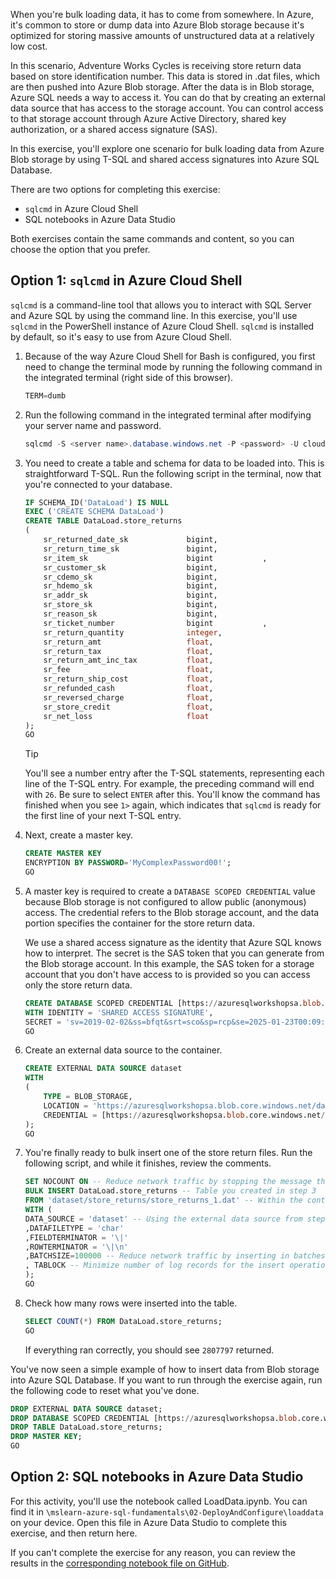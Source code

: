 When you're bulk loading data, it has to come from somewhere. In Azure, it's common to store or dump data into Azure Blob storage because it's optimized for storing massive amounts of unstructured data at a relatively low cost.

In this scenario, Adventure Works Cycles is receiving store return data based on store identification number. This data is stored in .dat files, which are then pushed into Azure Blob storage. After the data is in Blob storage, Azure SQL needs a way to access it. You can do that by creating an external data source that has access to the storage account. You can control access to that storage account through Azure Active Directory, shared key authorization, or a shared access signature (SAS).

In this exercise, you'll explore one scenario for bulk loading data from Azure Blob storage by using T-SQL and shared access signatures into Azure SQL Database.

There are two options for completing this exercise:

- `sqlcmd` in Azure Cloud Shell
- SQL notebooks in Azure Data Studio

Both exercises contain the same commands and content, so you can choose the option that you prefer.

## Option 1: `sqlcmd` in Azure Cloud Shell

`sqlcmd` is a command-line tool that allows you to interact with SQL Server and Azure SQL by using the command line. In this exercise, you'll use `sqlcmd` in the PowerShell instance of Azure Cloud Shell. `sqlcmd` is installed by default, so it's easy to use from Azure Cloud Shell.

1. Because of the way Azure Cloud Shell for Bash is configured, you first need to change the terminal mode by running the following command in the integrated terminal (right side of this browser).

    ```powershell
    TERM=dumb
    ```

1. Run the following command in the integrated terminal after modifying your server name and password.

    ```powershell
    sqlcmd -S <server name>.database.windows.net -P <password> -U cloudadmin -d AdventureWorks
    ```

1. You need to create a table and schema for data to be loaded into. This is straightforward T-SQL. Run the following script in the terminal, now that you're connected to your database.

    ```sql
    IF SCHEMA_ID('DataLoad') IS NULL
    EXEC ('CREATE SCHEMA DataLoad')
    CREATE TABLE DataLoad.store_returns
    (
        sr_returned_date_sk             bigint,
        sr_return_time_sk               bigint,
        sr_item_sk                      bigint           ,
        sr_customer_sk                  bigint,
        sr_cdemo_sk                     bigint,
        sr_hdemo_sk                     bigint,
        sr_addr_sk                      bigint,
        sr_store_sk                     bigint,
        sr_reason_sk                    bigint,
        sr_ticket_number                bigint           ,
        sr_return_quantity              integer,
        sr_return_amt                   float,
        sr_return_tax                   float,
        sr_return_amt_inc_tax           float,
        sr_fee                          float,
        sr_return_ship_cost             float,
        sr_refunded_cash                float,
        sr_reversed_charge              float,
        sr_store_credit                 float,
        sr_net_loss                     float
    );
    GO
    ```

    > [!TIP]
    > You'll see a number entry after the T-SQL statements, representing each line of the T-SQL entry. For example, the preceding command will end with `26`. Be sure to select `ENTER` after this. You'll know the command has finished when you see `1>` again, which indicates that `sqlcmd` is ready for the first line of your next T-SQL entry.

1. Next, create a master key.

    ```sql
    CREATE MASTER KEY 
    ENCRYPTION BY PASSWORD='MyComplexPassword00!';
    GO
    ```

1. A master key is required to create a `DATABASE SCOPED CREDENTIAL` value because Blob storage is not configured to allow public (anonymous) access. The credential refers to the Blob storage account, and the data portion specifies the container for the store return data.

    We use a shared access signature as the identity that Azure SQL knows how to interpret. The secret is the SAS token that you can generate from the Blob storage account. In this example, the SAS token for a storage account that you don't have access to is provided so you can access only the store return data.

    ```sql
    CREATE DATABASE SCOPED CREDENTIAL [https://azuresqlworkshopsa.blob.core.windows.net/data/]
    WITH IDENTITY = 'SHARED ACCESS SIGNATURE',
    SECRET = 'sv=2019-02-02&ss=bfqt&srt=sco&sp=rcp&se=2025-01-23T00:09:52Z&st=2020-01-22T16:09:52Z&spr=https&sig=Ro98PLwsmMqBsH9T1UUAzqxM3KJJLKFLshRlnfLYnBI%3D';
    GO
    ```

1. Create an external data source to the container.

    ```sql
    CREATE EXTERNAL DATA SOURCE dataset
    WITH
    (
        TYPE = BLOB_STORAGE,
        LOCATION = 'https://azuresqlworkshopsa.blob.core.windows.net/data',
        CREDENTIAL = [https://azuresqlworkshopsa.blob.core.windows.net/data/]
    );
    GO
    ```

1. You're finally ready to bulk insert one of the store return files. Run the following script, and while it finishes, review the comments.

    ```sql
    SET NOCOUNT ON -- Reduce network traffic by stopping the message that shows the number of rows affected
    BULK INSERT DataLoad.store_returns -- Table you created in step 3
    FROM 'dataset/store_returns/store_returns_1.dat' -- Within the container, the location of the file
    WITH (
    DATA_SOURCE = 'dataset' -- Using the external data source from step 6
    ,DATAFILETYPE = 'char'
    ,FIELDTERMINATOR = '\|'
    ,ROWTERMINATOR = '\|\n'
    ,BATCHSIZE=100000 -- Reduce network traffic by inserting in batches
    , TABLOCK -- Minimize number of log records for the insert operation
    );
    GO
    ```

1. Check how many rows were inserted into the table.

    ```sql
    SELECT COUNT(*) FROM DataLoad.store_returns;
    GO
    ```

    If everything ran correctly, you should see `2807797` returned.

You've now seen a simple example of how to insert data from Blob storage into Azure SQL Database. If you want to run through the exercise again, run the following code to reset what you've done.

```sql
DROP EXTERNAL DATA SOURCE dataset;
DROP DATABASE SCOPED CREDENTIAL [https://azuresqlworkshopsa.blob.core.windows.net/data/];
DROP TABLE DataLoad.store_returns;
DROP MASTER KEY;
GO
```

## Option 2: SQL notebooks in Azure Data Studio

For this activity, you'll use the notebook called LoadData.ipynb. You can find it in `\mslearn-azure-sql-fundamentals\02-DeployAndConfigure\loaddata` on your device. Open this file in Azure Data Studio to complete this exercise, and then return here.  

If you can't complete the exercise for any reason, you can review the results in the [corresponding notebook file on GitHub](https://github.com/MicrosoftDocs/mslearn-azure-sql-fundamentals/blob/master/02-DeployAndConfigure/loaddata/LoadData.ipynb?azure-portal=true).
